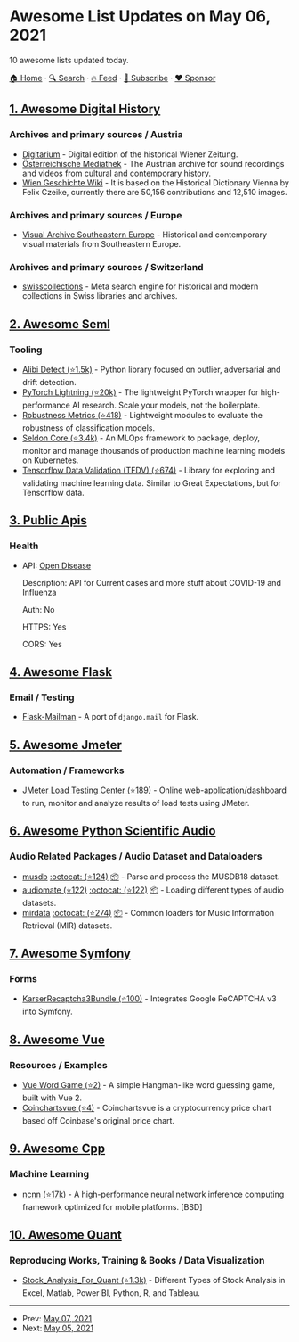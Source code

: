 # Awesome List Updates on May 06, 2021

10 awesome lists updated today.

[🏠 Home](/README.md) · [🔍 Search](https://www.trackawesomelist.com/search/) · [🔥 Feed](https://www.trackawesomelist.com/rss.xml) · [📮 Subscribe](https://trackawesomelist.us17.list-manage.com/subscribe?u=d2f0117aa829c83a63ec63c2f&id=36a103854c) · [❤️  Sponsor](https://github.com/sponsors/theowenyoung)



## [1. Awesome Digital History](/content/maehr/awesome-digital-history/README.md)

### Archives and primary sources / Austria

*   [Digitarium](https://digitarium-app.acdh-dev.oeaw.ac.at/) - Digital edition of the historical Wiener Zeitung.
*   [Österreichische Mediathek](https://www.mediathek.at/) - The Austrian archive for sound recordings and videos from cultural and contemporary history.
*   [Wien Geschichte Wiki](https://www.geschichtewiki.wien.gv.at/Wien_Geschichte_Wiki) - It is based on the Historical Dictionary Vienna by Felix Czeike, currently there are 50,156 contributions and 12,510 images.

### Archives and primary sources / Europe

*   [Visual Archive Southeastern Europe](http://gams.uni-graz.at/context:vase) - Historical and contemporary visual materials from Southeastern Europe.

### Archives and primary sources / Switzerland

*   [swisscollections](https://swisscollections.ch/) - Meta search engine for historical and modern collections in Swiss libraries and archives.

## [2. Awesome Seml](/content/SE-ML/awesome-seml/README.md)

### Tooling

*   [Alibi Detect (⭐1.5k)](https://github.com/SeldonIO/alibi-detect) - Python library focused on outlier, adversarial and drift detection.
*   [PyTorch Lightning (⭐20k)](https://github.com/PyTorchLightning/pytorch-lightning) - The lightweight PyTorch wrapper for high-performance AI research. Scale your models, not the boilerplate.
*   [Robustness Metrics (⭐418)](https://github.com/google-research/robustness_metrics) - Lightweight modules to evaluate the robustness of classification models.
*   [Seldon Core (⭐3.4k)](https://github.com/SeldonIO/seldon-core) - An MLOps framework to package, deploy, monitor and manage thousands of production machine learning models on Kubernetes.
*   [Tensorflow Data Validation (TFDV) (⭐674)](https://github.com/tensorflow/data-validation) - Library for exploring and validating machine learning data. Similar to Great Expectations, but for Tensorflow data.

## [3. Public Apis](/content/public-apis/public-apis/README.md)

### Health

- API: [Open Disease](https://disease.sh/)

  Description: API for Current cases and more stuff about COVID-19 and Influenza

  Auth: No

  HTTPS: Yes

  CORS: Yes



## [4. Awesome Flask](/content/mjhea0/awesome-flask/README.md)

### Email / Testing

*   [Flask-Mailman](https://pypi.org/project/flask-mailman/) - A port of `django.mail` for Flask.

## [5. Awesome Jmeter](/content/aliesbelik/awesome-jmeter/README.md)

### Automation / Frameworks

*   [JMeter Load Testing Center (⭐189)](https://github.com/innogames/ltc) - Online web-application/dashboard to run, monitor and analyze results of load tests using JMeter.

## [6. Awesome Python Scientific Audio](/content/faroit/awesome-python-scientific-audio/README.md)

### Audio Related Packages / Audio Dataset and Dataloaders

*   [musdb](http://dsdtools.readthedocs.io) [:octocat: (⭐124)](https://github.com/sigsep/sigsep-mus-db) [:package:](https://pypi.python.org/pypi/musdb) - Parse and process the MUSDB18 dataset.
*   [audiomate (⭐122)](https://github.com/ynop/audiomate) [:octocat: (⭐122)](https://github.com/ynop/audiomate) [:package:](https://pypi.python.org/pypi/audiomate/) - Loading different types of audio datasets.
*   [mirdata](https://mirdata.readthedocs.io/en/latest/) [:octocat: (⭐274)](https://github.com/mir-dataset-loaders/mirdata) [:package:](https://pypi.python.org/pypi/mirdata) - Common loaders for Music Information Retrieval (MIR) datasets.

## [7. Awesome Symfony](/content/sitepoint-editors/awesome-symfony/README.md)

### Forms

*   [KarserRecaptcha3Bundle (⭐100)](https://github.com/karser/KarserRecaptcha3Bundle) - Integrates Google ReCAPTCHA v3 into Symfony.

## [8. Awesome Vue](/content/vuejs/awesome-vue/README.md)

### Resources / Examples

*   [Vue Word Game (⭐2)](https://github.com/debadeepsen/vuewordgame) - A simple Hangman-like word guessing game, built with Vue 2.
*   [Coinchartsvue (⭐4)](https://github.com/okandas/coinchartsvue) - Coinchartsvue is a cryptocurrency price chart based off Coinbase's original price chart.

## [9. Awesome Cpp](/content/fffaraz/awesome-cpp/README.md)

### Machine Learning

*   [ncnn (⭐17k)](https://github.com/Tencent/ncnn) - A high-performance neural network inference computing framework optimized for mobile platforms. \[BSD]

## [10. Awesome Quant](/content/wilsonfreitas/awesome-quant/README.md)

### Reproducing Works, Training & Books / Data Visualization

*   [Stock\_Analysis\_For\_Quant (⭐1.3k)](https://github.com/LastAncientOne/Stock_Analysis_For_Quant) - Different Types of Stock Analysis in Excel, Matlab, Power BI, Python, R, and Tableau.

---

- Prev: [May 07, 2021](/content/2021/05/07/README.md)
- Next: [May 05, 2021](/content/2021/05/05/README.md)
